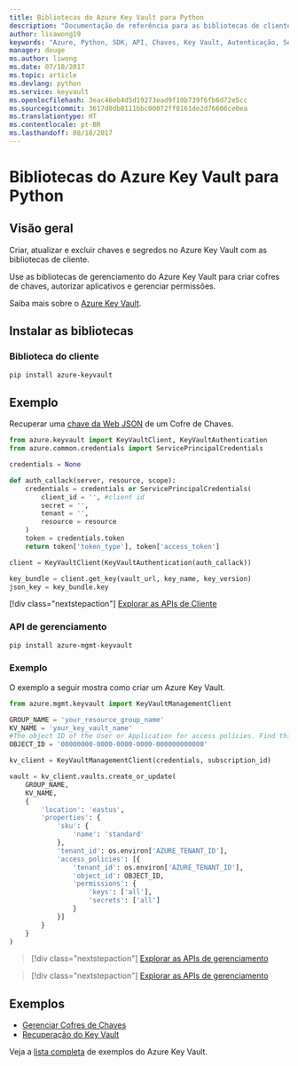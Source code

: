 ```yaml
---
title: Bibliotecas do Azure Key Vault para Python
description: "Documentação de referência para as bibliotecas de cliente de Python para o Azure Key Vault"
author: lisawong19
keywords: "Azure, Python, SDK, API, Chaves, Key Vault, Autenticação, Segredo, chave, segurança"
manager: douge
ms.author: liwong
ms.date: 07/18/2017
ms.topic: article
ms.devlang: python
ms.service: keyvault
ms.openlocfilehash: 3eac46eb4d5d19273ead9f19b739f6fb6d72e5cc
ms.sourcegitcommit: 3617d0db0111bbc00072ff8161de2d76606ce0ea
ms.translationtype: HT
ms.contentlocale: pt-BR
ms.lasthandoff: 08/18/2017
---
```

# <a name="azure-key-vault-libraries-for-python"></a>Bibliotecas do Azure Key Vault para Python

## <a name="overview"></a>Visão geral

Criar, atualizar e excluir chaves e segredos no Azure Key Vault com as bibliotecas de cliente.

Use as bibliotecas de gerenciamento do Azure Key Vault para criar cofres de chaves, autorizar aplicativos e gerenciar permissões. 

Saiba mais sobre o [Azure Key Vault](/azure/key-vault/key-vault-whatis).

## <a name="install-the-libraries"></a>Instalar as bibliotecas

### <a name="client-library"></a>Biblioteca do cliente
```bash
pip install azure-keyvault
```

## <a name="example"></a>Exemplo
Recuperar uma [chave da Web JSON](https://tools.ietf.org/html/draft-ietf-jose-json-web-key-18) de um Cofre de Chaves.

```python
from azure.keyvault import KeyVaultClient, KeyVaultAuthentication
from azure.common.credentials import ServicePrincipalCredentials

credentials = None

def auth_callack(server, resource, scope):
    credentials = credentials or ServicePrincipalCredentials(
        client_id = '', #client id
        secret = '',
        tenant = '',
        resource = resource
    )
    token = credentials.token
    return token['token_type'], token['access_token']

client = KeyVaultClient(KeyVaultAuthentication(auth_callack))

key_bundle = client.get_key(vault_url, key_name, key_version)
json_key = key_bundle.key
```
[!div class="nextstepaction"]
[Explorar as APIs de Cliente](/python/api/overview/azure/keyvault/clientlibrary)

### <a name="management-api"></a>API de gerenciamento
```bash
pip install azure-mgmt-keyvault
```

### <a name="example"></a>Exemplo
O exemplo a seguir mostra como criar um Azure Key Vault. 

```python
from azure.mgmt.keyvault import KeyVaultManagementClient

GROUP_NAME = 'your_resource_group_name'
KV_NAME = 'your_key_vault_name'
#The object ID of the User or Application for access policies. Find this number in the portal
OBJECT_ID = '00000000-0000-0000-0000-000000000000'

kv_client = KeyVaultManagementClient(credentials, subscription_id)

vault = kv_client.vaults.create_or_update(
    GROUP_NAME,
    KV_NAME,
    {
        'location': 'eastus',
        'properties': {
            'sku': {
                'name': 'standard'
            },
            'tenant_id': os.environ['AZURE_TENANT_ID'],
            'access_policies': [{
                'tenant_id': os.environ['AZURE_TENANT_ID'],
                'object_id': OBJECT_ID,
                'permissions': {
                    'keys': ['all'],
                    'secrets': ['all']
                }
            }]
        }
    }
)
```
> [!div class="nextstepaction"]
> [Explorar as APIs de gerenciamento](/python/api/azure.mgmt.keyvault)

> [!div class="nextstepaction"]
> [Explorar as APIs de gerenciamento](/python/api/overview/azure/keyvault/managementlibrary)

## <a name="samples"></a>Exemplos
* [Gerenciar Cofres de Chaves][1] 
* [Recuperação do Key Vault][2]

[1]: https://azure.microsoft.com/resources/samples/key-vault-python-manage/
[2]: https://azure.microsoft.com/resources/samples/key-vault-recovery-python/

Veja a [lista completa](https://azure.microsoft.com/resources/samples/?platform=python&term=key+vault) de exemplos do Azure Key Vault. 
